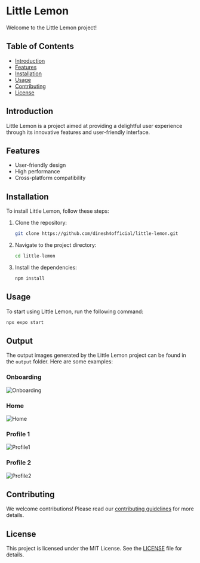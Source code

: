 # Little Lemon

Welcome to the Little Lemon project!

## Table of Contents
- [Introduction](#introduction)
- [Features](#features)
- [Installation](#installation)
- [Usage](#usage)
- [Contributing](#contributing)
- [License](#license)

## Introduction
Little Lemon is a project aimed at providing a delightful user experience through its innovative features and user-friendly interface.

## Features
- User-friendly design
- High performance
- Cross-platform compatibility

## Installation
To install Little Lemon, follow these steps:
1. Clone the repository:
    ```sh
    git clone https://github.com/dinesh4official/little-lemon.git
    ```
2. Navigate to the project directory:
    ```sh
    cd little-lemon
    ```
3. Install the dependencies:
    ```sh
    npm install
    ```

## Usage
To start using Little Lemon, run the following command:
```sh
npx expo start
```

## Output

The output images generated by the Little Lemon project can be found in the `output` folder. Here are some examples:

### Onboarding
![Onboarding](https://github.com/dinesh4official/little-lemon/blob/main/output/Onboarding.png)

### Home
![Home](https://github.com/dinesh4official/little-lemon/blob/main/output/Home.png)

### Profile 1
![Profile1](https://github.com/dinesh4official/little-lemon/blob/main/output/Profile1.png)

### Profile 2
![Profile2](https://github.com/dinesh4official/little-lemon/blob/main/output/Profile2.png)

## Contributing
We welcome contributions! Please read our [contributing guidelines](CONTRIBUTING.md) for more details.

## License
This project is licensed under the MIT License. See the [LICENSE](LICENSE) file for details.
